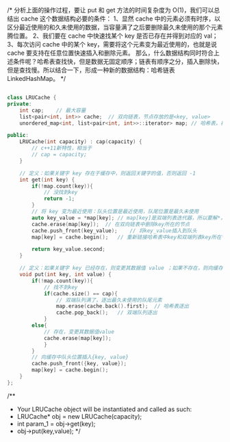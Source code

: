 /*
    分析上面的操作过程，要让 put 和 get 方法的时间复杂度为 O(1)，我们可以总结出 cache 这个数据结构必要的条件：
    1、显然 cache 中的元素必须有时序，以区分最近使用的和久未使用的数据，当容量满了之后要删除最久未使用的那个元素腾位置。
    2、我们要在 cache 中快速找某个 key 是否已存在并得到对应的 val；
    3、每次访问 cache 中的某个 key，需要将这个元素变为最近使用的，也就是说 cache 要支持在任意位置快速插入和删除元素。
    那么，什么数据结构同时符合上述条件呢？哈希表查找快，但是数据无固定顺序；链表有顺序之分，插入删除快，但是查找慢。所以结合一下，形成一种新的数据结构：哈希链表 LinkedHashMap。
*/
```c++

class LRUCache {
private:
    int cap;    // 最大容量
    list<pair<int, int>> cache;  // 双向链表，节点存放的是<key, value>
    unordered_map<int, list<pair<int, int>>::iterator> map; // 哈希表，存放key及其在双向链表中的节点位置（迭代器）

public:
    LRUCache(int capacity) : cap(capacity) {
        // c++11新特性，相当于
        // cap = capacity;
    }

    // 定义：如果关键字 key 存在于缓存中，则返回关键字的值，否则返回 -1
    int get(int key) {
        if(!map.count(key)){
            // 没找到key
            return -1;
        }
        // 将 key 变为最近使用：队头位置是最近使用，队尾位置是最久未使用
        auto key_value = *map[key]; // map[key]是双端列表迭代器，所以要解*，获得的是pair<int,int>(key, value)
        cache.erase(map[key]);  // 在双向链表中删除key所在的节点
        cache.push_front(key_value);    // 将key_value插入到队头
        map[key] = cache.begin();   // 重新链接哈希表中key和双端列表key所在节点的对应关系

        return key_value.second;
    }

    // 定义：如果关键字 key 已经存在，则变更其数据值 value ；如果不存在，则向缓存中插入该组 key-value 。如果插入操作导致关键字数量超过 capacity ，则应该 逐出 最久未使用的关键字。
    void put(int key, int value) {
        if(!map.count(key)){
            // 找不到key
            if(cache.size() == cap){
                // 双端队列满了，逐出最久未使用的队尾元素
                map.erase(cache.back().first);  // 哈希表逐出
                cache.pop_back();   // 双端队列逐出
            }
        else{
            // 存在，变更其数据值value
            cache.erase(map[key]);
            }
        }
        // 向缓存中队头位置插入{key, value}
        cache.push_front({key, value});
        map[key] = cache.begin();
    }
};
```
/**
 * Your LRUCache object will be instantiated and called as such:
 * LRUCache* obj = new LRUCache(capacity);
 * int param_1 = obj->get(key);
 * obj->put(key,value);
 */
